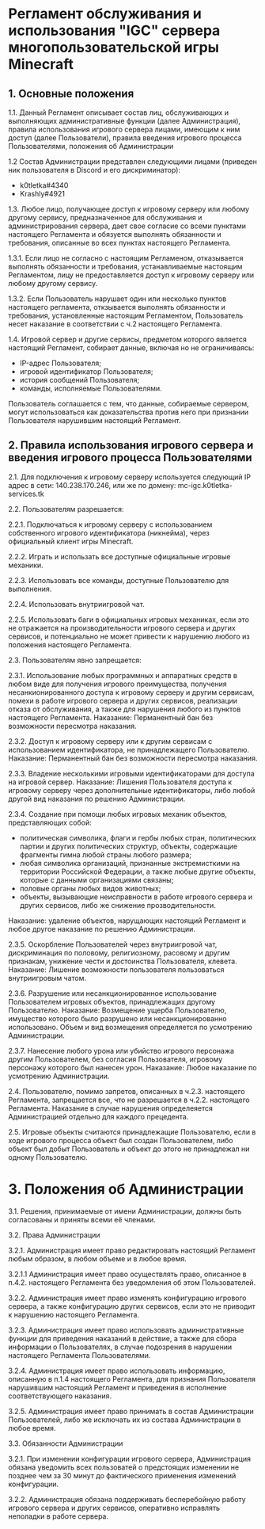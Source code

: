 # Регламент обслуживания и использования "IGC" сервера многопользовательской игры Minecraft

## 1. Основные положения
1.1. Данный Регламент описывает состав лиц, обслуживающих и выполняющих административные функции (далее Администрация), правила использования игрового сервера лицами, имеющим к ним доступ (далее Пользователи), правила введения игрового процесса Пользователями, положения об Администрации

1.2 Состав Администрации представлен следующими лицами (приведен ник пользователя в Discord и его дискриминатор):

* k0tletka#4340
* Krashly#4921

1.3. Любое лицо, получающее доступ к игровому серверу или любому другому сервису, предназначенное для обслуживания и администрирования сервера, дает свое согласие со всеми пунктами настоящего Регламента и обязуется выполнять обязанности и требования, описанные во всех пунктах настоящего Регламента.

1.3.1. Если лицо не согласно с настоящим Регламеном, отказывается выполнять обязанности и требования, устанавливаемые настоящим Регламентом, лицу не предоставляется доступ к игровому серверу или любому другому сервису.

1.3.2. Если Пользователь нарушает один или несколько пунктов настоящего регламента, откзывается выполнять обязанности и требования, установленные настоящим Регламентом, Пользователь несет наказание в соответствии с ч.2 настоящего Регламента.

1.4. Игровой сервер и другие сервисы, предметом которого является настоящий Регламент, собирает данные, включая но не ограничиваясь:

* IP-адрес Пользователя;
* игровой идентификатор Пользователя;
* история сообщений Пользователя;
* команды, исполняемые Пользователями.

Пользователь соглашается с тем, что данные, собираемые сервером, могут использоваться как доказательства против него при признании Пользователя нарушившим настоящий Регламент.

## 2. Правила использования игрового сервера и введения игрового процесса Пользователями
2.1. Для подключения к игровому серверу используется следующий IP адрес в сети: 140.238.170.246, или же по домену: mc-igc.k0tletka-services.tk

2.2. Пользователям разрешается:

2.2.1. Подключаться к игровому серверу с использованием собственного игрового идентификатора (никнейма), через официальный клиент игры Minecraft.

2.2.2. Играть и использать все доступные официальные игровые механики.

2.2.3. Использовать все команды, доступные Пользователю для выполнения.

2.2.4. Использовать внутриигровой чат.

2.2.5. Использовать баги в официальных игровых механиках, если это не отражается на производительности игрового сервера и других сервисов, и потенциально не может привести к нарушению любого из положения настоящего Регламента.

2.3. Пользователям явно запрещается:

2.3.1. Использование любых программных и аппаратных средств в любом виде для получения игрового преимущества, получения несанкионированного доступа к игровому серверу и другим сервисам, помехи в работе игрового сервера и других сервисов, реализации отказа от обслуживания, а также для нарушения любого из пунктов настоящего Регламента. Наказание: Перманентный бан без возможности пересмотра наказания.

2.3.2. Доступ к игровому серверу или к другим сервисам с использованием идентификатора, не принадлежащего Пользователю. Наказание: Перманентный бан без возможности пересмотра наказания.

2.3.3. Владение несколькими игровыми идентификаторами для доступа на игровой сервер. Наказание: Лишения Пользователя доступа к игровому серверу через дополнительные идентификаторы, либо любой другой вид наказания по решению Администрации.

2.3.4. Создание при помощи любых игровых механик объектов, представляющих собой:

* политическая символика, флаги и гербы любых стран, политических партии и других политических структур, объекты, содержащие фрагменты гимна любой страны любого размера;
* любая символика организаций, признанные экстремисткими на территории Российской Федерации, а также любые другие объекты, которые с данными организациями связаны;
* половые органы любых видов животных;
* объекты, вызывающие неисправности в работе игрового сервера и других сервисов, либо же снижение прозводительности.

Наказание: удаление объектов, нарущающих настоящий Регламент и любое другое наказание по решению Администрации.

2.3.5. Оскорбление Пользователей через внутриигровой чат, дискриминация по половому, религиозному, расовому и другим признакам, унижение чести и достоинства Пользователя, клевета. Наказание: Лишение возможности пользователя пользоваться внутриигровым чатом.

2.3.6. Разрушение или несанкционированное использование Пользователем игровых объектов, принадлежащих другому Пользователю. Наказание: Возмещение ущерба Пользователю, имущество которого было разрушено или несанкционированно использовано. Объем и вид возмещения определяется по усмотрению Администрации.

2.3.7. Нанесение любого урона или убийство игрового персонажа другим Пользователем, без согласия Пользователя, игровому персонажу которого был нанесен урон. Наказание: Любое наказание по усмотрению Администрации.

2.4. Пользователю, помимо запретов, описанных в ч.2.3. настоящего Регламента, запрещается все, что не разрешается в ч.2.2. настоящего Регламента. Наказание в случае нарушения определеяется Администрацией отдельно для каждого прецедента.

2.5. Игровые объекты считаются принадлежащие Пользователю, если в ходе игрового процесса объект был создан Пользователем, либо объект был добыт Пользователь и объект до этого не принадлежал ни одному Пользователю.

# 3. Положения об Администрации
3.1. Решения, принимаемые от имени Администрации, должны быть согласованы и приняты всеми её членами.

3.2. Права Администрации

3.2.1. Администрация имеет право редактировать настоящий Регламент любым образом, в любом объеме и в любое время.

3.2.1.1 Администрация имеет право осуществлять право, описанное в п.4.2. настоящего Регламента без уведомления об этом Пользователей.

3.2.2. Администрация имеет право изменять конфигурацию игрового сервера, а также конфигурацию других сервисов, если это не приводит к нарушению настоящего Регламента.

3.2.3. Администрация имеет право использовать административные функции для приведения наказаний в действие, а также для сбора информации о Пользователях, в случае подозрения в нарушении настоящего Регламента Пользователями.

3.2.4. Администрация имеет право использовать информацию, описанную в п.1.4 настоящего Регламента, для признания Пользователя нарушившим настоящий Регламент и приведения в исполнение соответствующего наказания.

3.2.5. Администрация имеет право принимать в состав Администрации Пользователей, либо же исключать их из состава Администрации в любое время.

3.3. Обязанности Администрации

3.2.1. При изменении конфигурации игрового сервера, Администрация обязана уведомить всех пользоватей о предстоящих изменении не позднее чем за 30 минут до фактического применения изменений конфигурации.

3.2.2. Администрация обязана поддерживать бесперебойную работу игрового сервера и других сервисов, оперативно исправлять неполадки в работе сервера.
